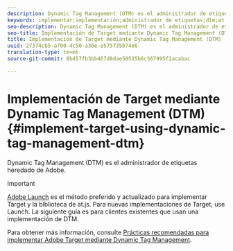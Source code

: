 ```yaml
---
description: Dynamic Tag Management (DTM) es el administrador de etiquetas heredado de Adobe.
keywords: implementar;implementación;administrador de etiquetas;dtm;at.js;dynamic tag management
seo-description: Dynamic Tag Management (DTM) es el administrador de etiquetas heredado de Adobe.
seo-title: Implementación de Target mediante Dynamic Tag Management (DTM)
title: Implementación de Target mediante Dynamic Tag Management (DTM)
uuid: 27374cb5-a700-4c50-a36e-e575f35b74e6
translation-type: tm+mt
source-git-commit: 8bd57fb3bb467d8dae50535b6c367995f2acabac

---
```



# Implementación de Target mediante Dynamic Tag Management (DTM){#implement-target-using-dynamic-tag-management-dtm}

Dynamic Tag Management (DTM) es el administrador de etiquetas heredado de Adobe.

>[!IMPORTANT]
>
>[Adobe Launch](../../../c-implementing-target/c-implementing-target-for-client-side-web/how-to-deployatjs/cmp-implementing-target-using-adobe-launch.md#topic_5234DDAEB0834333BD6BA1B05892FC25) es el método preferido y actualizado para implementar Target y la biblioteca de at.js. Para nuevas implementaciones de Target, use Launch. La siguiente guía es para clientes existentes que usan una implementación de DTM.

Para obtener más información, consulte [Prácticas recomendadas para implementar Adobe Target mediante Dynamic Tag Management](https://marketing.adobe.com/resources/help/en_US/dtm/target/).
